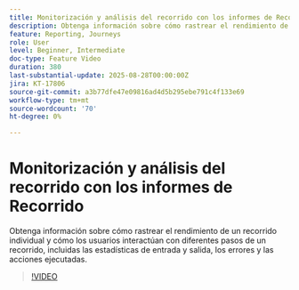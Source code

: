 ```yaml
---
title: Monitorización y análisis del recorrido con los informes de Recorrido
description: Obtenga información sobre cómo rastrear el rendimiento de un recorrido individual y cómo los usuarios interactúan con diferentes pasos de un recorrido, incluidas las estadísticas de entrada y salida, los errores y las acciones ejecutadas.
feature: Reporting, Journeys
role: User
level: Beginner, Intermediate
doc-type: Feature Video
duration: 380
last-substantial-update: 2025-08-28T00:00:00Z
jira: KT-17806
source-git-commit: a3b77dfe47e09816ad4d5b295ebe791c4f133e69
workflow-type: tm+mt
source-wordcount: '70'
ht-degree: 0%

---
```



# Monitorización y análisis del recorrido con los informes de Recorrido

Obtenga información sobre cómo rastrear el rendimiento de un recorrido individual y cómo los usuarios interactúan con diferentes pasos de un recorrido, incluidas las estadísticas de entrada y salida, los errores y las acciones ejecutadas.

>[!VIDEO](https://video.tv.adobe.com/v/3471466/?learn=on&enablevpops&captions=spa)
